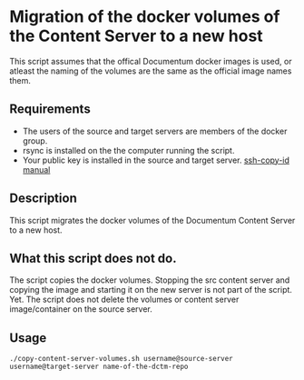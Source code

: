 # Migration of the docker volumes of the Content Server to a new host
This script assumes that the offical Documentum docker images is used, or atleast the naming of the volumes are the same as the official image names them.

## Requirements
- The users of the source and target servers are members of the docker group.
- rsync is installed on the the computer running the script.
- Your public key is installed in the source and target server. [ssh-copy-id manual](https://linux.die.net/man/1/ssh-copy-id)

## Description
This script migrates the docker volumes of the Documentum Content Server to a new host.

## What this script does not do.
The script copies the docker volumes. Stopping the src content server and copying the image and starting it on the new server is not part of the script. Yet.
The script does not delete the volumes or content server image/container on the source server.

## Usage
```
./copy-content-server-volumes.sh username@source-server username@target-server name-of-the-dctm-repo
```
